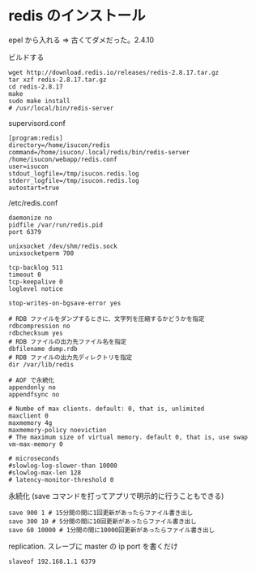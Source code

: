 # redis のインストール

epel から入れる => 古くてダメだった。2.4.10

ビルドする

```
wget http://download.redis.io/releases/redis-2.8.17.tar.gz
tar xzf redis-2.8.17.tar.gz
cd redis-2.8.17
make
sudo make install
# /usr/local/bin/redis-server
```

supervisord.conf

```
[program:redis]
directory=/home/isucon/redis
command=/home/isucon/.local/redis/bin/redis-server /home/isucon/webapp/redis.conf
user=isucon
stdout_logfile=/tmp/isucon.redis.log
stderr_logfile=/tmp/isucon.redis.log
autostart=true
```

/etc/redis.conf

```
daemonize no
pidfile /var/run/redis.pid
port 6379

unixsocket /dev/shm/redis.sock
unixsocketperm 700

tcp-backlog 511
timeout 0
tcp-keepalive 0
loglevel notice

stop-writes-on-bgsave-error yes

# RDB ファイルをダンプするときに、文字列を圧縮するかどうかを指定
rdbcompression no
rdbchecksum yes
# RDB ファイルの出力先ファイル名を指定
dbfilename dump.rdb
# RDB ファイルの出力先ディレクトリを指定
dir /var/lib/redis

# AOF で永続化
appendonly no
appendfsync no

# Numbe of max clients. default: 0, that is, unlimited
maxclient 0
maxmemory 4g
maxmemory-policy noeviction
# The maximum size of virtual memory. default 0, that is, use swap
vm-max-memory 0

# microseconds
#slowlog-log-slower-than 10000
#slowlog-max-len 128
# latency-monitor-threshold 0
```

永続化 (save コマンドを打ってアプリで明示的に行うこともできる)

```
save 900 1 # 15分間の間に1回更新があったらファイル書き出し
save 300 10 # 5分間の間に10回更新があったらファイル書き出し
save 60 10000 # 1分間の間に10000回更新があったらファイル書き出し
```

replication. スレーブに master の ip port を書くだけ

```
slaveof 192.168.1.1 6379
```
